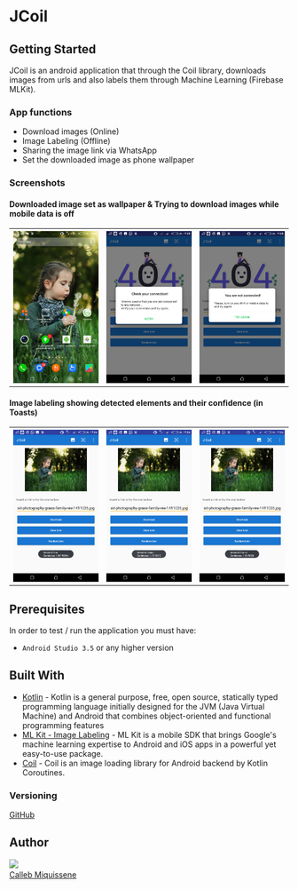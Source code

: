 # JCoil

## Getting Started

JCoil is an android application that through the Coil library, downloads images from urls and also labels them through Machine Learning (Firebase MLKit).

### App functions
* Download images (Online)
* Image Labeling (Offline)
* Sharing the image link via WhatsApp
* Set the downloaded image as phone wallpaper

### Screenshots

#### Downloaded image set as wallpaper & Trying to download images while mobile data is off
<table width="100%">
  <tr>
    <th width="25%"><img src="https://github.com/callebdev/JCoil/blob/master/Jcoil-screenshots/Screenshot_20200419-165556.png"></th>
    <th width="25%"><img src="https://github.com/callebdev/JCoil/blob/master/Jcoil-screenshots/Screenshot_20200419-170522.png"></th>
    <th width="25%"><img src="https://github.com/callebdev/JCoil/blob/master/Jcoil-screenshots/Screenshot_20200419-170532.png"></th></tr>
</table>

#### Image labeling showing detected elements and their confidence (in Toasts)
<table width="100%">
  <tr>
    <th width="25%"><img src="https://github.com/callebdev/JCoil/blob/master/Jcoil-screenshots/Screenshot_20200419-170403.png"></th>
    <th width="25%"><img src="https://github.com/callebdev/JCoil/blob/master/Jcoil-screenshots/Screenshot_20200419-170409.png"></th>
    <th width="25%"><img src="https://github.com/callebdev/JCoil/blob/master/Jcoil-screenshots/Screenshot_20200419-170428.png"></th>
  </tr>
</table>

## Prerequisites
In order to test / run the application you must have:
* ``Android Studio 3.5`` or any higher version

## Built With
* [Kotlin](https://kotlinlang.org/) - Kotlin is a general purpose, free, open source, statically typed programming language initially designed for the JVM (Java Virtual Machine) and Android that combines object-oriented and functional programming features
* [ML Kit - Image Labeling](https://firebase.google.com/docs/ml-kit/label-images) - ML Kit is a mobile SDK that brings Google's machine learning expertise to Android and iOS apps in a powerful yet easy-to-use package.
* [Coil](https://coil-kt.github.io/coil/getting_started/) - Coil is an image loading library for Android backend by Kotlin Coroutines.

### Versioning
[GitHub](https://github.com/)


## Author

<img src="https://avatars0.githubusercontent.com/u/42087219?s=460&v=4" width="115"><br>
[Calleb Miquissene](https://github.com/callebdev)
